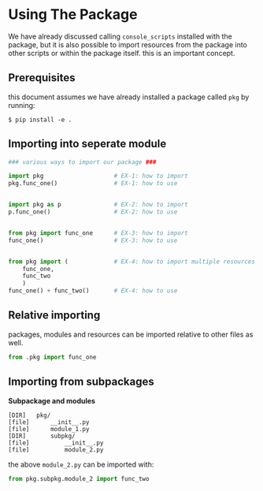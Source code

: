 # Using The Package

We have already discussed calling `console_scripts` installed with the package,
but it is also possible to import resources from the package into other scripts
or within the package itself. this is an important concept.

## Prerequisites
this document assumes we have already installed a package called `pkg` by running:

```
$ pip install -e .
```

## Importing into seperate module

```python
### various ways to import our package ###

import pkg                    # EX-1: how to import
pkg.func_one()                # EX-1: how to use


import pkg as p               # EX-2: how to import
p.func_one()                  # EX-2: how to use


from pkg import func_one      # EX-3: how to import
func_one()                    # EX-3: how to use


from pkg import (             # EX-4: how to import multiple resources
    func_one, 
    func_two
    )
func_one() + func_two()       # EX-4: how to use
```


## Relative importing
packages, modules and resources can be imported relative to other files as well.

```python
from .pkg import func_one
```


## Importing from subpackages


**Subpackage and modules**
```
[DIR]   pkg/
[file]      __init__.py
[file]      module_1.py
[DIR]       subpkg/
[file]          __init__.py
[file]          module_2.py
```

the above `module_2.py` can be imported with:

```python
from pkg.subpkg.module_2 import func_two
```
